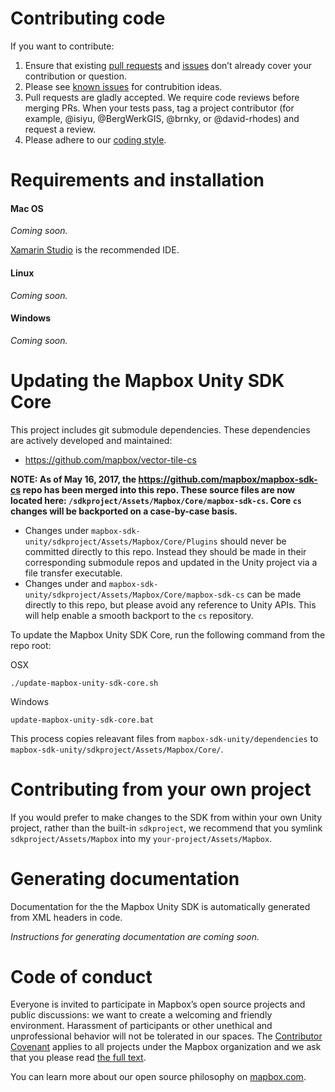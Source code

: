 # Contributing code

If you want to contribute:

1. Ensure that existing [pull requests](https://github.com/mapbox/mapbox-unity-sdk/pulls) and [issues](https://github.com/mapbox/mapbox-unity-sdk/issues) don’t already cover your contribution or question.
2. Please see [known issues](https://www.mapbox.com/mapbox-unity-sdk/docs/02-known-issues.html) for contrubition ideas.
3. Pull requests are gladly accepted. We require code reviews before merging PRs. When your tests pass, tag a project contributor (for example, @isiyu, @BergWerkGIS, @brnky, or @david-rhodes) and request a review.
4. Please adhere to our [coding style](CODING-STYLE.md).

# Requirements and installation

#### Mac OS

*Coming soon.*

[Xamarin Studio](https://www.xamarin.com/download) is the recommended IDE.

#### Linux

*Coming soon.*

####  Windows

*Coming soon.*

# Updating the Mapbox Unity SDK Core

This project includes git submodule dependencies. These dependencies are actively developed and maintained:

- https://github.com/mapbox/vector-tile-cs

**NOTE: As of May 16, 2017, the https://github.com/mapbox/mapbox-sdk-cs repo has been merged into this repo. These source files are now located here: `/sdkproject/Assets/Mapbox/Core/mapbox-sdk-cs`. Core `cs` changes will be backported on a case-by-case basis.**

- Changes under `mapbox-sdk-unity/sdkproject/Assets/Mapbox/Core/Plugins` should never be committed directly to this repo. Instead they should be made in their corresponding submodule repos and updated in the Unity project via a file transfer executable.
- Changes under and `mapbox-sdk-unity/sdkproject/Assets/Mapbox/Core/mapbox-sdk-cs` can be made directly to this repo, but please avoid any reference to Unity APIs. This will help enable a smooth backport to the `cs` repository.

To update the Mapbox Unity SDK Core, run the following command from the repo root:

OSX
```
./update-mapbox-unity-sdk-core.sh
```

Windows
```
update-mapbox-unity-sdk-core.bat
```

This process copies releavant files from `mapbox-sdk-unity/dependencies` to `mapbox-sdk-unity/sdkproject/Assets/Mapbox/Core/`.

# Contributing from your own project

If you would prefer to make changes to the SDK from within your own Unity project, rather than the built-in `sdkproject`, we recommend that you symlink `sdkproject/Assets/Mapbox` into my `your-project/Assets/Mapbox`.

# Generating documentation

Documentation for the the Mapbox Unity SDK is automatically generated from XML headers in code.

*Instructions for generating documentation are coming soon.*

# Code of conduct

Everyone is invited to participate in Mapbox’s open source projects and public discussions: we want to create a welcoming and friendly environment. Harassment of participants or other unethical and unprofessional behavior will not be tolerated in our spaces. The [Contributor Covenant](http://contributor-covenant.org) applies to all projects under the Mapbox organization and we ask that you please read [the full text](http://contributor-covenant.org/version/1/2/0/).

You can learn more about our open source philosophy on [mapbox.com](https://www.mapbox.com/about/open/).
